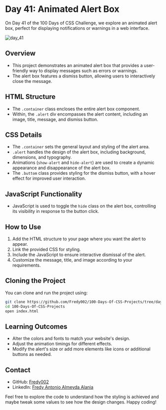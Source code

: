 # Day 41: Animated Alert Box

On Day 41 of the 100 Days of CSS Challenge, we explore an animated alert box, perfect for displaying notifications or warnings in a web interface.

![day_41](https://github.com/Fredy002/100-Days-Of-CSS-Projects/assets/104151778/672d35c5-2ac2-4612-982b-abeb831dcd61)

## Overview

- This project demonstrates an animated alert box that provides a user-friendly way to display messages such as errors or warnings.
- The alert box features a dismiss button, allowing users to interactively close the message.

## HTML Structure

- The `.container` class encloses the entire alert box component.
- Within, the `.alert` div encompasses the alert content, including an image, title, message, and dismiss button.

## CSS Details

- The `.container` sets the general layout and styling of the alert area.
- `.alert` handles the design of the alert box, including background, dimensions, and typography.
- Animations (`show-alert` and `hide-alert`) are used to create a dynamic appearance and disappearance of the alert box.
- The `.buttom` class provides styling for the dismiss button, with a hover effect for improved user interaction.

## JavaScript Functionality

- JavaScript is used to toggle the `hide` class on the alert box, controlling its visibility in response to the button click.

## How to Use

1. Add the HTML structure to your page where you want the alert to appear.
2. Link the provided CSS for styling.
3. Include the JavaScript to ensure interactive dismissal of the alert.
4. Customize the message, title, and image according to your requirements.

## Cloning the Project

You can clone and run the project using:

```bash
git clone https://github.com/Fredy002/100-Days-Of-CSS-Projects/tree/day_41-50/day_41
cd 100-Days-Of-CSS-Projects
open index.html
```

## Learning Outcomes

- Alter the colors and fonts to match your website's design.
- Adjust the animation timings for different effects.
- Modify the alert's size or add more elements like icons or additional buttons as needed.

## Contact

- GitHub: [Fredy002](https://github.com/Fredy002)
- LinkedIn: [Fredy Antonio Almeyda Alania](https://www.linkedin.com/in/fredy-antonio-almeyda-alania/)

Feel free to explore the code to understand how the styling is achieved and maybe tweak some values to see how the design changes. Happy coding!
